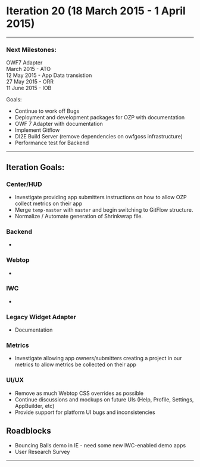 # Iteration 20 (18 March 2015 - 1 April 2015)

*** 
### Next Milestones:
OWF7 Adapter
<br>   March 2015 - ATO
<br> 12 May 2015 - App Data transistion
<br>27 May 2015 - ORR
<br>11 June 2015 - IOB

Goals:
* Continue to work off Bugs
* Deployment and development packages for OZP with documentation
* OWF 7 Adapter with documentation
* Implement Gitflow
* DI2E Build Server (remove dependencies on owfgoss infrastructure)
* Performance test for Backend
***
## Iteration Goals:
### Center/HUD
* Investigate providing app submitters instructions on how to allow OZP collect metrics on their app 
* Merge `temp-master` with `master` and begin switching to GitFlow structure.
* Normalize / Automate generation of Shrinkwrap file. 

### Backend
* 

### Webtop
* 

### IWC
* 

### Legacy Widget Adapter
* Documentation

### Metrics
* Investigate allowing app owners/submitters creating a project in our metrics to allow metrics be collected on their app

### UI/UX
* Remove as much Webtop CSS overrides as possible
* Continue discussions and mockups on future UIs (Help, Profile, Settings, AppBuilder, etc)
* Provide support for platform UI bugs and inconsistencies

## Roadblocks
* Bouncing Balls demo in IE - need some new IWC-enabled demo apps
* User Research Survey

***